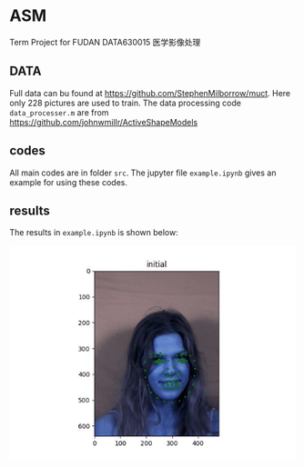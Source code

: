 # ASM
Term Project for FUDAN DATA630015 医学影像处理

## DATA
Full data can bu found at https://github.com/StephenMilborrow/muct. Here only 228 pictures are used to train. The data processing code `data_processer.m` are from https://github.com/johnwmillr/ActiveShapeModels

## codes
All main codes are in folder `src`. The jupyter file `example.ipynb` gives an example for using these codes.

## results
The results in `example.ipynb` is shown below:

![results](results/try2/animation.gif)
